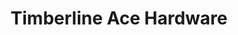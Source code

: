 ---
title: "Timberline Ace Hardware"
url: /telluride/timberline-ace-hardware/
shop: doityourself
---